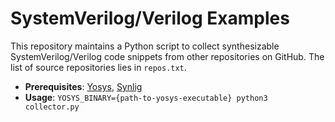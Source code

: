 # SystemVerilog/Verilog Examples

This repository maintains a Python script to collect synthesizable SystemVerilog/Verilog code snippets from other repositories on GitHub.
The list of source repositories lies in `repos.txt`.

- **Prerequisites**: [Yosys](https://github.com/YosysHQ/yosys), [Synlig](https://github.com/chipsalliance/synlig)
- **Usage**: `YOSYS_BINARY={path-to-yosys-executable} python3 collector.py`
